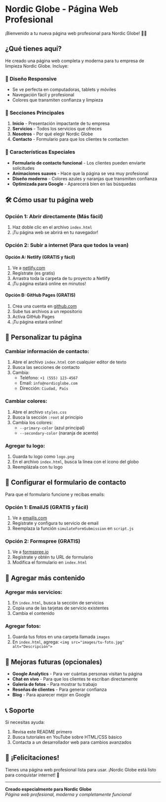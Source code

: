# Nordic Globe - Página Web Profesional

¡Bienvenido a tu nueva página web profesional para Nordic Globe! 🧽✨

## ¿Qué tienes aquí?

He creado una página web completa y moderna para tu empresa de limpieza Nordic Globe. Incluye:

### 📱 **Diseño Responsive**
- Se ve perfecta en computadoras, tablets y móviles
- Navegación fácil y profesional
- Colores que transmiten confianza y limpieza

### 🎯 **Secciones Principales**
1. **Inicio** - Presentación impactante de tu empresa
2. **Servicios** - Todos los servicios que ofreces
3. **Nosotros** - Por qué elegir Nordic Globe
4. **Contacto** - Formulario para que los clientes te contacten

### 🚀 **Características Especiales**
- **Formulario de contacto funcional** - Los clientes pueden enviarte solicitudes
- **Animaciones suaves** - Hace que la página se vea muy profesional
- **Diseño moderno** - Colores azules y naranjas que transmiten confianza
- **Optimizada para Google** - Aparecerá bien en las búsquedas

## 🛠️ Cómo usar tu página web

### Opción 1: Abrir directamente (Más fácil)
1. Haz doble clic en el archivo `index.html`
2. ¡Tu página web se abrirá en tu navegador!

### Opción 2: Subir a internet (Para que todos la vean)

#### **Opción A: Netlify (GRATIS y fácil)**
1. Ve a [netlify.com](https://netlify.com)
2. Regístrate (es gratis)
3. Arrastra toda la carpeta de tu proyecto a Netlify
4. ¡Tu página estará online en minutos!

#### **Opción B: GitHub Pages (GRATIS)**
1. Crea una cuenta en [github.com](https://github.com)
2. Sube tus archivos a un repositorio
3. Activa GitHub Pages
4. ¡Tu página estará online!

## 📝 Personalizar tu página

### Cambiar información de contacto:
1. Abre el archivo `index.html` con cualquier editor de texto
2. Busca las secciones de contacto
3. Cambia:
   - Teléfono: `+1 (555) 123-4567`
   - Email: `info@nordicglobe.com`
   - Dirección: `Ciudad, País`

### Cambiar colores:
1. Abre el archivo `styles.css`
2. Busca la sección `:root` al principio
3. Cambia los colores:
   - `--primary-color` (azul principal)
   - `--secondary-color` (naranja de acento)

### Agregar tu logo:
1. Guarda tu logo como `logo.png`
2. En el archivo `index.html`, busca la línea con el icono del globo
3. Reemplázala con tu logo

## 📧 Configurar el formulario de contacto

Para que el formulario funcione y recibas emails:

### Opción 1: EmailJS (GRATIS y fácil)
1. Ve a [emailjs.com](https://emailjs.com)
2. Regístrate y configura tu servicio de email
3. Reemplaza la función `simulateFormSubmission` en `script.js`

### Opción 2: Formspree (GRATIS)
1. Ve a [formspree.io](https://formspree.io)
2. Regístrate y obtén tu URL de formulario
3. Modifica el formulario en `index.html`

## 🎨 Agregar más contenido

### Agregar más servicios:
1. En `index.html`, busca la sección de servicios
2. Copia una de las tarjetas de servicio existentes
3. Cambia el contenido

### Agregar fotos:
1. Guarda tus fotos en una carpeta llamada `images`
2. En `index.html`, agrega: `<img src="images/tu-foto.jpg" alt="Descripción">`

## 🚀 Mejoras futuras (opcionales)

- **Google Analytics** - Para ver cuántas personas visitan tu página
- **Chat en vivo** - Para que los clientes te escriban directamente
- **Galería de fotos** - Para mostrar tu trabajo
- **Reseñas de clientes** - Para generar confianza
- **Blog** - Para aparecer mejor en Google

## 📞 Soporte

Si necesitas ayuda:
1. Revisa este README primero
2. Busca tutoriales en YouTube sobre HTML/CSS básico
3. Contacta a un desarrollador web para cambios avanzados

## 🎉 ¡Felicitaciones!

Tienes una página web profesional lista para usar. ¡Nordic Globe está listo para conquistar internet! 🌟

---

**Creado especialmente para Nordic Globe**  
*Página web profesional, moderna y completamente funcional*
